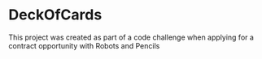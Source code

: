 # DeckOfCards
This project was created as part of a code challenge when applying for a contract opportunity with Robots and Pencils
